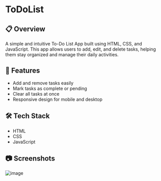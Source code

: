 # ToDoList
## **📋 Overview**
A simple and intuitive To-Do List App built using HTML, 
CSS, and JavaScript. This app allows users to add, edit, 
and delete tasks, helping them stay organized and manage
their daily activities.

## **🚀 Features**
- Add and remove tasks easily
- Mark tasks as complete or pending
- Clear all tasks at once
- Responsive design for mobile and desktop
## **🛠️ Tech Stack**
- HTML
- CSS
- JavaScript
## **📷 Screenshots**

![image](https://github.com/user-attachments/assets/3eb4544f-e3ea-4b79-8bd9-549077b404a6)
